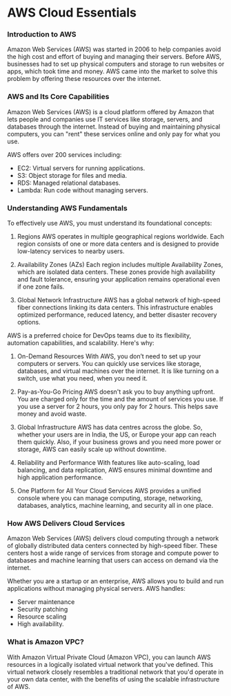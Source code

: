 # AWS Cloud Essentials

### Introduction to AWS
Amazon Web Services (AWS) was started in 2006 to help companies avoid the high cost and effort of buying and managing their servers. Before AWS, businesses had to set up physical computers and storage to run websites or apps, which took time and money. AWS came into the market to solve this problem by offering these resources over the internet.


### AWS and Its Core Capabilities
Amazon Web Services (AWS) is a cloud platform offered by Amazon that lets people and companies use IT services like storage, servers, and databases through the internet. Instead of buying and maintaining physical computers, you can "rent" these services online and only pay for what you use.

AWS offers over 200 services including:

- EC2: Virtual servers for running applications.
- S3: Object storage for files and media.
- RDS: Managed relational databases.
- Lambda: Run code without managing servers.

### Understanding AWS Fundamentals

To effectively use AWS, you must understand its foundational concepts:
1. Regions
AWS operates in multiple geographical regions worldwide. Each region consists of one or more data centers and is designed to provide low-latency services to nearby users.

2. Availability Zones (AZs)
Each region includes multiple Availability Zones, which are isolated data centers. These zones provide high availability and fault tolerance, ensuring your application remains operational even if one zone fails.

3. Global Network Infrastructure
AWS has a global network of high-speed fiber connections linking its data centers. This infrastructure enables optimized performance, reduced latency, and better disaster recovery options.


AWS is a preferred choice for DevOps teams due to its flexibility, automation capabilities, and scalability. Here's why:

1. On-Demand Resources
With AWS, you don’t need to set up your computers or servers. You can quickly use services like storage, databases, and virtual machines over the internet. It is like turning on a switch, use what you need, when you need it.

2. Pay-as-You-Go Pricing
AWS doesn't ask you to buy anything upfront. You are charged only for the time and the amount of services you use. If you use a server for 2 hours, you only pay for 2 hours. This helps save money and avoid waste.

3. Global Infrastructure
AWS has data centres across the globe. So, whether your users are in India, the US, or Europe your app can reach them quickly. Also, if your business grows and you need more power or storage, AWS can easily scale up without downtime.

4. Reliability and Performance
With features like auto-scaling, load balancing, and data replication, AWS ensures minimal downtime and high application performance.

5. One Platform for All Your Cloud Services
AWS provides a unified console where you can manage computing, storage, networking, databases, analytics, machine learning, and security all in one place.

### How AWS Delivers Cloud Services
Amazon Web Services (AWS) delivers cloud computing through a network of globally distributed data centers connected by high-speed fiber. These centers host a wide range of services from storage and compute power to databases and machine learning that users can access on demand via the internet.

Whether you are a startup or an enterprise, AWS allows you to build and run applications without managing physical servers. AWS handles:

- Server maintenance
- Security patching
- Resource scaling
- High availability.

### What is Amazon VPC?
With Amazon Virtual Private Cloud (Amazon VPC), you can launch AWS resources in a logically isolated virtual network that you've defined. This virtual network closely resembles a traditional network that you'd operate in your own data center, with the benefits of using the scalable infrastructure of AWS.


